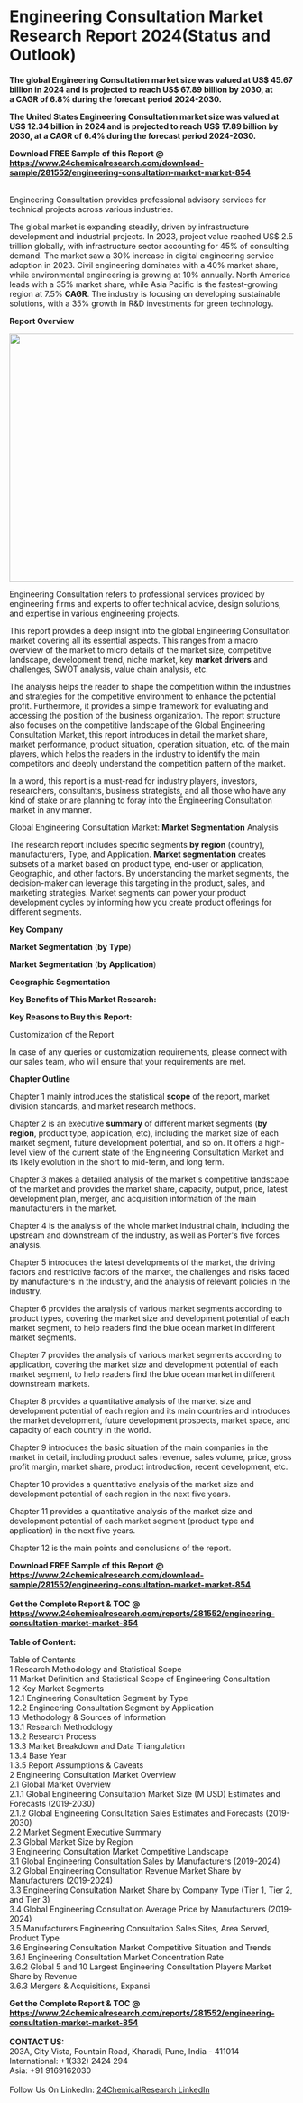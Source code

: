 <h1>Engineering Consultation Market Research Report 2024(Status and Outlook)</h1><p><strong>The global Engineering Consultation market size was valued at US$ 45.67 billion in 2024 and is projected to reach US$ 67.89 billion by 2030, at a CAGR of 6.8% during the forecast period 2024-2030.</strong></p><p>
</p><p><strong>The United States Engineering Consultation market size was valued at US$ 12.34 billion in 2024 and is projected to reach US$ 17.89 billion by 2030, at a CAGR of 6.4% during the forecast period 2024-2030.</strong></p><div><b>Download FREE Sample of this Report @ 
            <a href="https://www.24chemicalresearch.com/download-sample/281552/engineering-consultation-market-market-854">
            https://www.24chemicalresearch.com/download-sample/281552/engineering-consultation-market-market-854</a></b></div><br><p>
</p><p>Engineering Consultation provides professional advisory services for technical projects across various industries.</p><p>
</p><p>The global market is expanding steadily, driven by infrastructure development and industrial projects. In 2023, project value reached US$ 2.5 trillion globally, with infrastructure sector accounting for 45% of consulting demand. The market saw a 30% increase in digital engineering service adoption in 2023. Civil engineering dominates with a 40% market share, while environmental engineering is growing at 10% annually. North America leads with a 35% market share, while Asia Pacific is the fastest-growing region at 7.5% <strong>CAGR</strong>. The industry is focusing on developing sustainable solutions, with a 35% growth in R&amp;D investments for green technology.</p><p>
</p><p><strong>Report Overview</strong></p><p>
</p><p><strong><img alt="" src="https://24chemicalresearch.com/assets/report-images/EngineeringConsultation.png" style="height:439px; width:731px"></strong></p><p>
</p><p></p><p>
</p><p>Engineering Consultation refers to professional services provided by engineering firms and experts to offer technical advice, design solutions, and expertise in various engineering projects.</p><p>
</p><p>This report provides a deep insight into the global Engineering Consultation market covering all its essential aspects. This ranges from a macro overview of the market to micro details of the market size, competitive landscape, development trend, niche market, key <strong>market drivers</strong> and challenges, SWOT analysis, value chain analysis, etc.</p><p>
</p><p>The analysis helps the reader to shape the competition within the industries and strategies for the competitive environment to enhance the potential profit. Furthermore, it provides a simple framework for evaluating and accessing the position of the business organization. The report structure also focuses on the competitive landscape of the Global Engineering Consultation Market, this report introduces in detail the market share, market performance, product situation, operation situation, etc. of the main players, which helps the readers in the industry to identify the main competitors and deeply understand the competition pattern of the market.</p><p>
</p><p>In a word, this report is a must-read for industry players, investors, researchers, consultants, business strategists, and all those who have any kind of stake or are planning to foray into the Engineering Consultation market in any manner.</p><p>
</p><p>Global Engineering Consultation Market: <strong>Market Segmentation</strong> Analysis</p><p>
</p><p>The research report includes specific segments <strong>by region</strong> (country), manufacturers, Type, and Application. <strong>Market segmentation</strong> creates subsets of a market based on product type, end-user or application, Geographic, and other factors. By understanding the market segments, the decision-maker can leverage this targeting in the product, sales, and marketing strategies. Market segments can power your product development cycles by informing how you create product offerings for different segments.</p><p>
</p><p><strong>Key Company</strong></p><p>
</p><p>
<strong>Market Segmentation</strong> (<strong>by Type</strong>)</p><p>
</p><p>
<strong>Market Segmentation</strong> (<strong>by Application</strong>)</p><p>
</p><p>
<strong>Geographic Segmentation</strong></p><p>
</p><p>
<strong>Key Benefits of This Market Research:</strong></p><p>
</p><p>
<strong>Key Reasons to Buy this Report:</strong></p><p>
</p><p>
</p><p>Customization of the Report</p><p>
</p><p>In case of any queries or customization requirements, please connect with our sales team, who will ensure that your requirements are met.</p><p>
</p><p><strong>Chapter Outline</strong></p><p>
</p><p>Chapter 1 mainly introduces the statistical <strong>scope</strong> of the report, market division standards, and market research methods.</p><p>
</p><p>Chapter 2 is an executive <strong>summary</strong> of different market segments (<strong>by region</strong>, product type, application, etc), including the market size of each market segment, future development potential, and so on. It offers a high-level view of the current state of the Engineering Consultation Market and its likely evolution in the short to mid-term, and long term.</p><p>
</p><p>Chapter 3 makes a detailed analysis of the market's competitive landscape of the market and provides the market share, capacity, output, price, latest development plan, merger, and acquisition information of the main manufacturers in the market.</p><p>
</p><p>Chapter 4 is the analysis of the whole market industrial chain, including the upstream and downstream of the industry, as well as Porter's five forces analysis.</p><p>
</p><p>Chapter 5 introduces the latest developments of the market, the driving factors and restrictive factors of the market, the challenges and risks faced by manufacturers in the industry, and the analysis of relevant policies in the industry.</p><p>
</p><p>Chapter 6 provides the analysis of various market segments according to product types, covering the market size and development potential of each market segment, to help readers find the blue ocean market in different market segments.</p><p>
</p><p>Chapter 7 provides the analysis of various market segments according to application, covering the market size and development potential of each market segment, to help readers find the blue ocean market in different downstream markets.</p><p>
</p><p>Chapter 8 provides a quantitative analysis of the market size and development potential of each region and its main countries and introduces the market development, future development prospects, market space, and capacity of each country in the world.</p><p>
</p><p>Chapter 9 introduces the basic situation of the main companies in the market in detail, including product sales revenue, sales volume, price, gross profit margin, market share, product introduction, recent development, etc.</p><p>
</p><p>Chapter 10 provides a quantitative analysis of the market size and development potential of each region in the next five years.</p><p>
</p><p>Chapter 11 provides a quantitative analysis of the market size and development potential of each market segment (product type and application) in the next five years.</p><p>
</p><p>Chapter 12 is the main points and conclusions of the report.</p><div><b>Download FREE Sample of this Report @ 
            <a href="https://www.24chemicalresearch.com/download-sample/281552/engineering-consultation-market-market-854">
            https://www.24chemicalresearch.com/download-sample/281552/engineering-consultation-market-market-854</a></b></div><br><div><b>Get the Complete Report & TOC @ 
            <a href="https://www.24chemicalresearch.com/reports/281552/engineering-consultation-market-market-854">
            https://www.24chemicalresearch.com/reports/281552/engineering-consultation-market-market-854</a></b></div><br>
            <b>Table of Content:</b><p>Table of Contents<br />
 1 Research Methodology and Statistical Scope<br />
 1.1 Market Definition and Statistical Scope of Engineering Consultation<br />
 1.2 Key Market Segments<br />
 1.2.1 Engineering Consultation Segment by Type<br />
 1.2.2 Engineering Consultation Segment by Application<br />
 1.3 Methodology & Sources of Information<br />
 1.3.1 Research Methodology<br />
 1.3.2 Research Process<br />
 1.3.3 Market Breakdown and Data Triangulation<br />
 1.3.4 Base Year<br />
 1.3.5 Report Assumptions & Caveats<br />
 2 Engineering Consultation Market Overview<br />
 2.1 Global Market Overview<br />
 2.1.1 Global Engineering Consultation Market Size (M USD) Estimates and Forecasts (2019-2030)<br />
 2.1.2 Global Engineering Consultation Sales Estimates and Forecasts (2019-2030)<br />
 2.2 Market Segment Executive Summary<br />
 2.3 Global Market Size by Region<br />
 3 Engineering Consultation Market Competitive Landscape<br />
 3.1 Global Engineering Consultation Sales by Manufacturers (2019-2024)<br />
 3.2 Global Engineering Consultation Revenue Market Share by Manufacturers (2019-2024)<br />
 3.3 Engineering Consultation Market Share by Company Type (Tier 1, Tier 2, and Tier 3)<br />
 3.4 Global Engineering Consultation Average Price by Manufacturers (2019-2024)<br />
 3.5 Manufacturers Engineering Consultation Sales Sites, Area Served, Product Type<br />
 3.6 Engineering Consultation Market Competitive Situation and Trends<br />
 3.6.1 Engineering Consultation Market Concentration Rate<br />
 3.6.2 Global 5 and 10 Largest Engineering Consultation Players Market Share by Revenue<br />
 3.6.3 Mergers & Acquisitions, Expansi</p><div><b>Get the Complete Report & TOC @ 
            <a href="https://www.24chemicalresearch.com/reports/281552/engineering-consultation-market-market-854">
            https://www.24chemicalresearch.com/reports/281552/engineering-consultation-market-market-854</a></b></div><br><b>CONTACT US:</b><br>
            203A, City Vista, Fountain Road, Kharadi, Pune, India - 411014<br>
            International: +1(332) 2424 294<br>
            Asia: +91 9169162030 <br><br>
            Follow Us On LinkedIn: <a href="https://www.linkedin.com/company/24chemicalresearch/">24ChemicalResearch LinkedIn</a>